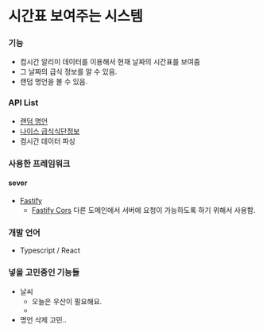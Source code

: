 # 시간표 보여주는 시스템

### 기능
- 컴시간 알리미 데이터를 이용해서 현재 날짜의 시간표를 보여줌
- 그 날짜의 급식 정보를 알 수 있음.
- 랜덤 명언을 볼 수 있음.

### API List
- [랜덤 명언](https://api.qwer.pw/docs/helpful_text)
- [나이스 급식식단정보](https://open.neis.go.kr/portal/data/service/selectServicePage.do?page=1&rows=10&sortColumn=&sortDirection=&infId=OPEN17320190722180924242823&infSeq=2#none)
- 컴시간 데이터 파싱

### 사용한 프레임워크
#### sever
- [Fastify](https://www.fastify.io/)
  - [Fastify Cors](https://www.npmjs.com/package/@fastify/cors/v/8.0.0)
    다른 도메인에서 서버에 요청이 가능하도록 하기 위해서 사용함.

### 개발 언어 
- Typescript / React

### 넣을 고민중인 기능들
- 날씨
    - 오늘은 우산이 필요해요.
    - 
- 명언 삭제 고민..
